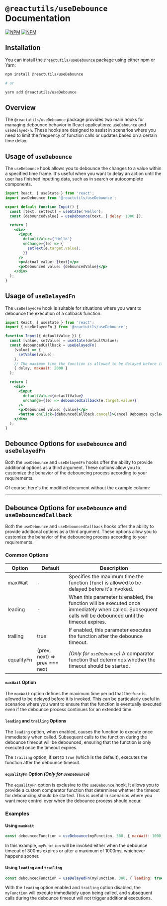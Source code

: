 # `@reactutils/useDebounce` Documentation

[![NPM](https://img.shields.io/npm/v/@reactutils/useDebounce.svg)][package-npm-link]
[![NPM](https://img.shields.io/bundlephobia/min/@reactutils/useDebounce)][package-bundlephobia]


## Installation

You can install the `@reactutils/useDebounce` package using either npm or Yarn:

```sh
npm install @reactutils/useDebounce

# or

yarn add @reactutils/useDebounce
```

## Overview

The `@reactutils/useDebounce` package provides two main hooks for managing debounce behavior in React applications: `useDebounce` and `useDelayedFn`. These hooks are designed to assist in scenarios where you need to limit the frequency of function calls or updates based on a certain time delay.

## Usage of `useDebounce`

The `useDebounce` hook allows you to debounce the changes to a value within a specified time frame. It's useful when you want to delay an action until the user has finished inputting data, such as in search or autocomplete components.

```jsx
import React, { useState } from 'react';
import useDebounce from '@reactutils/useDebounce';

export default function Input() {
  const [text, setText] = useState('Hello');
  const [debouncedValue] = useDebounce(text, { delay: 1000 });

  return (
    <div>
      <input
        defaultValue={'Hello'}
        onChange={(e) => {
          setText(e.target.value);
        }}
      />
      <p>Actual value: {text}</p>
      <p>Debounced value: {debouncedValue}</p>
    </div>
  );
}
```

## Usage of `useDelayedFn`

The `useDelayedFn` hook is suitable for situations where you want to debounce the execution of a callback function.

```jsx
import React, { useState } from 'react';
import { useDelayedFn } from '@reactutils/useDebounce';

function Input({ defaultValue }) {
  const [value, setValue] = useState(defaultValue);
  const debouncedCallback = useDelayedFn(
    (value) => {
      setValue(value);
    },
    // The maximum time the function is allowed to be delayed before it's invoked:
    { delay, maxWait: 2000 }
  );

  return (
    <div>
      <input
        defaultValue={defaultValue}
        onChange={(e) => debouncedCallback(e.target.value)}
      />
      <p>Debounced value: {value}</p>
      <button onClick={debouncedCallback.cancel}>Cancel Debounce cycle</button>
    </div>
  );
}
```


## Debounce Options for `useDebounce` and `useDelayedFn`

Both the `useDebounce` and `useDelayedFn` hooks offer the ability to provide additional options as a third argument. These options allow you to customize the behavior of the debouncing process according to your requirements.

Of course, here's the modified document without the example column:

---

## Debounce Options for `useDebounce` and `useDebouncedCallback`

Both the `useDebounce` and `useDebouncedCallback` hooks offer the ability to provide additional options as a third argument. These options allow you to customize the behavior of the debouncing process according to your requirements.

### Common Options

| Option     | Default | Description                                                                                           |
|------------|---------|-------------------------------------------------------------------------------------------------------|
| maxWait    | -       | Specifies the maximum time the function (`func`) is allowed to be delayed before it's invoked.     |
| leading    | -       | When this parameter is enabled, the function will be executed once immediately when called. Subsequent calls will be debounced until the timeout expires. |
| trailing   | true    | If enabled, this parameter executes the function after the debounce timeout.                        |
| equalityFn | (prev, next) => prev === next | *(Only for `useDebounce`)* A comparator function that determines whether the timeout should be started. |


#### `maxWait` Option

The `maxWait` option defines the maximum time period that the `func` is allowed to be delayed before it is invoked. This can be particularly useful in scenarios where you want to ensure that the function is eventually executed even if the debounce process continues for an extended time.

#### `leading` and `trailing` Options

The `leading` option, when enabled, causes the function to execute once immediately when called. Subsequent calls to the function during the debounce timeout will be debounced, ensuring that the function is only executed once the timeout expires.

The `trailing` option, if set to `true` (which is the default), executes the function after the debounce timeout.


#### `equalityFn` Option *(Only for `useDebounce`)*

The `equalityFn` option is exclusive to the `useDebounce` hook. It allows you to provide a custom comparator function that determines whether the timeout for debouncing should be started. This is useful in scenarios where you want more control over when the debounce process should occur.

### Examples

#### Using `maxWait`

```jsx
const debouncedFunction = useDebounce(myFunction, 300, { maxWait: 1000 });
```

In this example, `myFunction` will be invoked either when the debounce timeout of 300ms expires or after a maximum of 1000ms, whichever happens sooner.

#### Using `leading` and `trailing`

```jsx
const debouncedFunction = useDelayedFn(myFunction, 300, { leading: true, trailing: false });
```

With the `leading` option enabled and `trailing` option disabled, the `myFunction` will execute immediately upon being called, and subsequent calls during the debounce timeout will not trigger additional executions.


[package-npm-link]: https://www.npmjs.com/package/@reactutils/useDebounce
[package-bundlephobia]: https://bundlephobia.com/package/@reactutils/useDebounce

